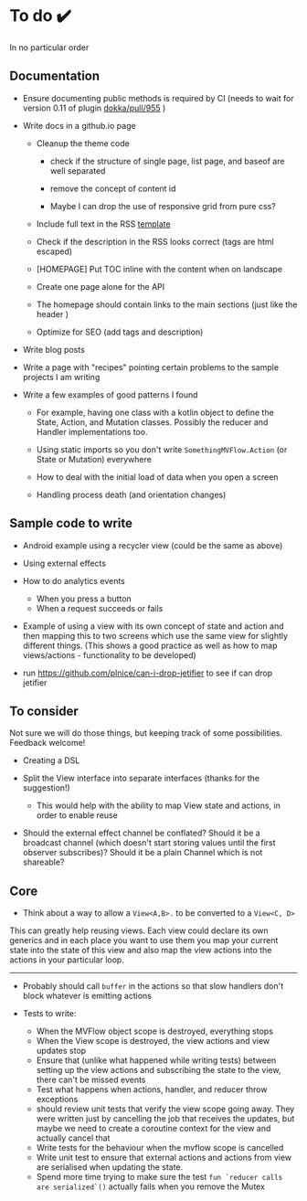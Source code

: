 # To do ✔️

In no particular order

## Documentation

* Ensure documenting public methods is required by CI (needs to wait for version 0.11 of plugin 
[dokka/pull/955](https://github.com/Kotlin/dokka/pull/955) )

* Write docs in a github.io page
    
  * Cleanup the theme code
         
     * check if the structure of single page, list page, and baseof are well separated
               
     * remove the concept of content id 
          
     * Maybe I can drop the use of responsive grid from pure css?
  
  * Include full text in the RSS [template](https://github.com/gohugoio/hugo/blob/master/tpl/tplimpl/embedded/templates/_default/rss.xml)
  
  * Check if the description in the RSS looks correct (tags are html escaped)
  
  * [HOMEPAGE] Put TOC inline with the content when on landscape
  
  * Create one page alone for the API
    
  * The homepage should contain links to the main sections (just like the header )
  
  * Optimize for SEO (add tags and description)

* Write blog posts

* Write a page with "recipes" pointing certain problems to the sample projects I am writing

* Write a few examples of good patterns I found

  * For example, having one class with a kotlin object to define the State, Action, and Mutation classes. 
  Possibly the reducer and Handler implementations too.
  
  * Using static imports so you don't write `SomethingMVFlow.Action` (or State or Mutation) everywhere
  
  * How to deal with the initial load of data when you open a screen
  
  * Handling process death (and orientation changes) 

## Sample code to write

* Android example using a recycler view (could be the same as above)

* Using external effects

* How to do analytics events

  * When you press a button
  * When a request succeeds or fails

* Example of using a view with its own concept of state and action and then mapping this to two screens which use the 
same view for slightly different things. (This shows a good practice as well as how to map views/actions - 
functionality to be developed)

* run https://github.com/plnice/can-i-drop-jetifier to see if can drop jetifier

## To consider

Not sure we will do those things, but keeping track of some possibilities. Feedback welcome!

* Creating a DSL

* Split the View interface into separate interfaces (thanks for the suggestion!)
  
  * This would help with the ability to map View state and actions, in order to enable reuse
  
* Should the external effect channel be conflated? Should it be a broadcast channel (which doesn't start storing values 
until the first observer subscribes)? Should it be a plain Channel which is not shareable?
   
## Core

* Think about a way to allow a `View<A,B>.` to be converted to a `View<C, D>`
 
This can greatly help reusing views. Each view could declare its own generics and in each place you
 want to use them you map your current state into the state of this view and also map the view 
 actions into the actions in your particular loop. 
  
---
 
* Probably should call `buffer` in the actions so that slow handlers don't block whatever is 
emitting actions

* Tests to write:
   * When the MVFlow object scope is destroyed, everything stops
   * When the View scope is destroyed, the view actions and view updates stop
   * Ensure that (unlike what happened while writing tests) between setting up the view actions and
    subscribing the state to the view, there can't be missed events
   * Test what happens when actions, handler, and reducer throw exceptions
   * should review unit tests that verify the view scope going away. They were written just by cancelling the job that
   receives the updates, but maybe we need to create a coroutine context for the view and actually cancel that
   * Write tests for the behaviour when the mvflow scope is cancelled
   * Write unit test to ensure that external actions and actions from view are serialised when
   updating the state.
   * Spend more time trying to make sure the test ```fun `reducer calls are serialized`()``` actually fails when you 
   remove the Mutex 
